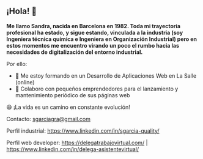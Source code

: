 ## ¡Hola! 👋

**Me llamo Sandra, nacida en Barcelona en 1982. Toda mi trayectoria profesional ha estado, y sigue estando, vinculada a la industria (soy Ingeniera técnica química e Ingeniera en Organización Industrial) pero en estos momentos me encuentro virando un poco el rumbo hacia
las necesidades de digitalización del entorno industrial.**

Por ello:
- 💬 Me estoy formando en un Desarrollo de Aplicaciones Web en La Salle (online)
- 👯 Colaboro con pequeños emprendedores para el lanzamiento y mantenimiento periódico de sus páginas web
  

😄 ¡La vida es un camino en constante evolución!


Contacto: sgarciagra@gmail.com

Perfil industrial: https://www.linkedin.com/in/sgarcia-quality/

Perfil web developer: https://delegatrabajovirtual.com/ | https://www.linkedin.com/in/delega-asistentevirtual/
